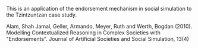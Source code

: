 This is an application of the endorsement mechanism in social simulation to the Tzintzuntzan case study.

Alam, Shah Jamal, Geller, Armando, Meyer, Ruth and Werth, Bogdan (2010).
Modelling Contextualized Reasoning in Complex Societies with "Endorsements". Journal of Artificial Societies and Social Simulation,
13(4)
